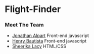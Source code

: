# Flight-Finder

### Meet The Team
* [Jonathan Alpart](https://github.com/Jack-Aaron/) Front-end javascript
* [Henry Bautista](https://github.com/bautihen) Front-end javascript
* [Sheerika Lacy](https://github.com/SLacy97) HTML/CSS

